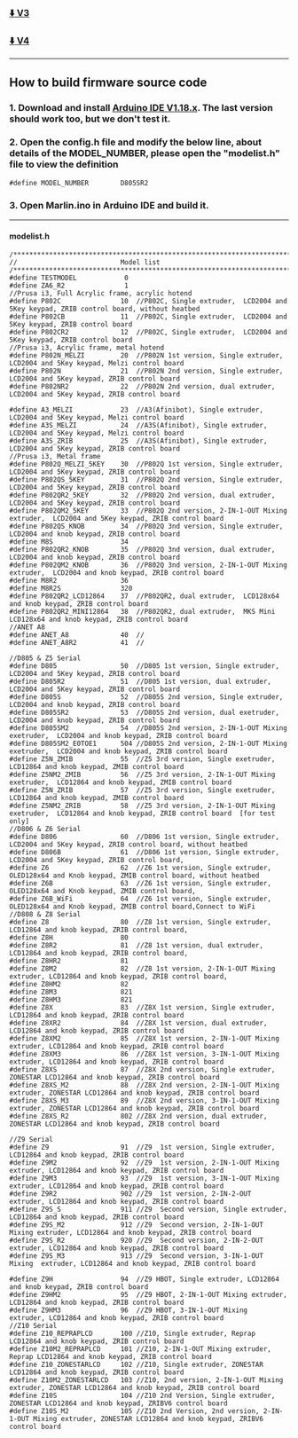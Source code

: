 ### [:arrow_down: V3](./Sourcecode/V3.zip)
### [:arrow_down: V4](./Sourcecode/V4.zip)

-----
## How to build firmware source code
### 1. Download and install [Arduino IDE V1.18.x](https://www.arduino.cc/en/software). The last version should work too, but we don't test it.
### 2. Open the config.h file and modify the below line, about details of the MODEL_NUMBER, please open the "modelist.h" file to view the definition
>
    #define	MODEL_NUMBER		D805SR2
### 3. Open Marlin.ino in Arduino IDE and build it.

-----
#### modelist.h
>
    /*********************************************************************************************************/
    //							Model list
    /*********************************************************************************************************/
    #define	TESTMODEL			 0
    #define	ZA6_R2				 1
    //Prusa i3, Full Acrylic frame, acrylic hotend
    #define	P802C				10	//P802C, Single extruder,  LCD2004 and 5Key keypad, ZRIB control board, without heatbed
    #define	P802CB				11	//P802C, Single extruder,  LCD2004 and 5Key keypad, ZRIB control board
    #define	P802CR2				12	//P802C, Single extruder,  LCD2004 and 5Key keypad, ZRIB control board
    //Prusa i3, Acrylic frame, metal hotend
    #define	P802N_MELZI			20	//P802N 1st version, Single extruder,  LCD2004 and 5Key keypad, Melzi control board
    #define	P802N				21	//P802N 2nd version, Single extruder,  LCD2004 and 5Key keypad, ZRIB control board
    #define	P802NR2				22	//P802N 2nd version, dual extruder,  LCD2004 and 5Key keypad, ZRIB control board

    #define	A3_MELZI			23	//A3(Afinibot), Single extruder,  LCD2004 and 5Key keypad, Melzi control board
    #define	A3S_MELZI			24	//A3S(Afinibot), Single extruder,  LCD2004 and 5Key keypad, Melzi control board
    #define	A3S_ZRIB			25	//A3S(Afinibot), Single extruder,  LCD2004 and 5Key keypad, ZRIB control board
    //Prusa i3, Metal frame
    #define	P802Q_MELZI_5KEY	30	//P802Q 1st version, Single extruder,  LCD2004 and 5Key keypad, ZRIB control board
    #define	P802QS_5KEY			31	//P802Q 2nd version, Single extruder,  LCD2004 and 5Key keypad, ZRIB control board
    #define	P802QR2_5KEY		32	//P802Q 2nd version, dual extruder,  LCD2004 and 5Key keypad, ZRIB control board
    #define	P802QM2_5KEY		33	//P802Q 2nd version, 2-IN-1-OUT Mixing extruder,  LCD2004 and 5Key keypad, ZRIB control board
    #define	P802QS_KNOB			34	//P802Q 3nd version, Single extruder,  LCD2004 and knob keypad, ZRIB control board
    #define	M8S					34
    #define	P802QR2_KNOB		35	//P802Q 3nd version, dual extruder,  LCD2004 and knob keypad, ZRIB control board
    #define	P802QM2_KNOB		36	//P802Q 3nd version, 2-IN-1-OUT Mixing extruder,  LCD2004 and knob keypad, ZRIB control board
    #define	M8R2				36
    #define	M8R2S				320
    #define	P802QR2_LCD12864	37	//P802QR2, dual extruder,  LCD128x64 and knob keypad, ZRIB control board
    #define	P802QR2_MINI12864	38	//P802QR2, dual extruder,  MKS Mini LCD128x64 and knob keypad, ZRIB control board
    //ANET A8
    #define	ANET_A8				40	//
    #define	ANET_A8R2			41	//

    //D805 & Z5 Serial
    #define	D805				50	//D805 1st version, Single extruder,  LCD2004 and 5Key keypad, ZRIB control board
    #define	D805R2				51	//D805 1st version, dual extruder,  LCD2004 and 5Key keypad, ZRIB control board
    #define	D805S				52	//D805S 2nd version, Single extruder,  LCD2004 and knob keypad, ZRIB control board
    #define	D805SR2				53	//D805S 2nd version, dual exetruder,  LCD2004 and knob keypad, ZRIB control board
    #define	D805SM2				54	//D805S 2nd version, 2-IN-1-OUT Mixing exetruder,  LCD2004 and knob keypad, ZRIB control board
    #define	D805SM2_E0TOE1		504	//D805S 2nd version, 2-IN-1-OUT Mixing exetruder,  LCD2004 and knob keypad, ZRIB control board
    #define	Z5N_ZMIB			55	//Z5 3rd version, Single exetruder,  LCD12864 and knob keypad, ZMIB control board
    #define	Z5NM2_ZMIB			56	//Z5 3rd version, 2-IN-1-OUT Mixing exetruder,  LCD12864 and knob keypad, ZMIB control board
    #define	Z5N_ZRIB			57	//Z5 3rd version, Single exetruder,  LCD12864 and knob keypad, ZMIB control board
    #define	Z5NM2_ZRIB			58	//Z5 3rd version, 2-IN-1-OUT Mixing exetruder,  LCD12864 and knob keypad, ZRIB control board  [for test only]
    //D806 & Z6 Serial
    #define	D806				60	//D806 1st version, Single extruder, LCD2004 and 5Key keypad, ZRIB control board, without heatbed
    #define	D806B				61	//D806 1st version, Single extruder, LCD2004 and 5Key keypad, ZRIB control board, 
    #define	Z6					62	//Z6 1st version, Single extruder, OLED128x64 and Knob keypad, ZMIB control board, without heatbed
    #define	Z6B					63	//Z6 1st version, Single extruder, OLED128x64 and Knob keypad, ZMIB control board,
    #define	Z6B_WiFi			64	//Z6 1st version, Single extruder, OLED128x64 and Knob keypad, ZMIB control board,Connect to WiFi
    //D808 & Z8 Serial
    #define	Z8					80	//Z8 1st version, Single extruder, LCD12864 and knob keypad, ZRIB control board,
    #define	Z8H					80
    #define	Z8R2				81  //Z8 1st version, dual extruder, LCD12864 and knob keypad, ZRIB control board,
    #define	Z8HR2				81
    #define	Z8M2				82	//Z8 1st version, 2-IN-1-OUT Mixing extruder, LCD12864 and knob keypad, ZRIB control board,
    #define	Z8HM2				82
    #define	Z8M3				821
    #define	Z8HM3				821
    #define	Z8X					83	//Z8X 1st version, Single extruder, LCD12864 and knob keypad, ZRIB control board
    #define	Z8XR2				84	//Z8X 1st version, dual extruder, LCD12864 and knob keypad, ZRIB control board
    #define	Z8XM2				85	//Z8X 1st version, 2-IN-1-OUT Mixing extruder, LCD12864 and knob keypad, ZRIB control board
    #define	Z8XM3				86	//Z8X 1st version, 3-IN-1-OUT Mixing extruder, LCD12864 and knob keypad, ZRIB control board
    #define	Z8XS				87  //Z8X 2nd version, Single extruder, ZONESTAR LCD12864 and knob keypad, ZRIB control board
    #define	Z8XS_M2				88	//Z8X 2nd version, 2-IN-1-OUT Mixing extruder, ZONESTAR LCD12864 and knob keypad, ZRIB control board
    #define	Z8XS_M3				89  //Z8X 2nd version, 3-IN-1-OUT Mixing extruder, ZONESTAR LCD12864 and knob keypad, ZRIB control board
    #define	Z8XS_R2				802 //Z8X 2nd version, dual extruder, ZONESTAR LCD12864 and knob keypad, ZRIB control board

    //Z9 Serial
    #define	Z9					91	//Z9  1st version, Single extruder, LCD12864 and knob keypad, ZRIB control board
    #define	Z9M2				92	//Z9  1st version, 2-IN-1-OUT Mixing extruder, LCD12864 and knob keypad, ZRIB control board
    #define	Z9M3				93	//Z9  1st version, 3-IN-1-OUT Mixing  extruder, LCD12864 and knob keypad, ZRIB control board
    #define	Z9R2				902	//Z9  1st version, 2-IN-2-OUT extruder, LCD12864 and knob keypad, ZRIB control board
    #define	Z9S_S				911	//Z9  Second version, Single extruder, LCD12864 and knob keypad, ZRIB control board
    #define	Z9S_M2				912	//Z9  Second version, 2-IN-1-OUT Mixing extruder, LCD12864 and knob keypad, ZRIB control board
    #define	Z9S_R2				920	//Z9  Second version, 2-IN-2-OUT extruder, LCD12864 and knob keypad, ZRIB control board
    #define	Z9S_M3				913	//Z9  Second version, 3-IN-1-OUT Mixing  extruder, LCD12864 and knob keypad, ZRIB control board

    #define	Z9H					94	//Z9 HBOT, Single extruder, LCD12864 and knob keypad, ZRIB control board
    #define	Z9HM2				95	//Z9 HBOT, 2-IN-1-OUT Mixing extruder, LCD12864 and knob keypad, ZRIB control board
    #define	Z9HM3				96	//Z9 HBOT, 3-IN-1-OUT Mixing  extruder, LCD12864 and knob keypad, ZRIB control board
    //Z10 Serial
    #define	Z10_REPRAPLCD		100	//Z10, Single extruder, Reprap LCD12864 and knob keypad, ZRIB control board
    #define	Z10M2_REPRAPLCD		101	//Z10, 2-IN-1-OUT Mixing extruder, Reprap LCD12864 and knob keypad, ZRIB control board
    #define	Z10_ZONESTARLCD	    102	//Z10, Single extruder, ZONESTAR LCD12864 and knob keypad, ZRIB control board
    #define	Z10M2_ZONESTARLCD	103	//Z10, 2nd version, 2-IN-1-OUT Mixing extruder, ZONESTAR LCD12864 and knob keypad, ZRIB control board
    #define	Z10S	    		104	//Z10 2nd Version, Single extruder, ZONESTAR LCD12864 and knob keypad, ZRIBV6 control board
    #define	Z10S_M2				105	//Z10 2nd Version, 2nd version, 2-IN-1-OUT Mixing extruder, ZONESTAR LCD12864 and knob keypad, ZRIBV6 control board
